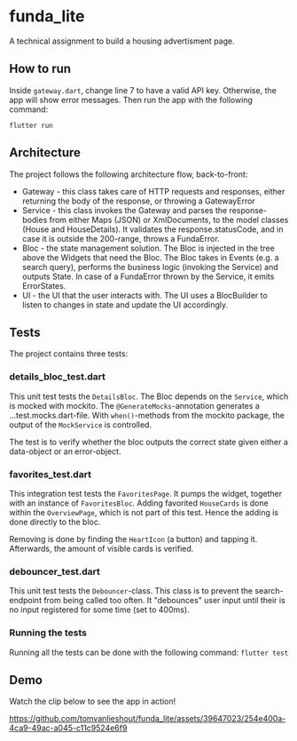 # funda_lite

A technical assignment to build a housing advertisment page.

## How to run

Inside `gateway.dart`, change line 7 to have a valid API key. Otherwise, the app will show error messages. Then run the app with the following command:

```flutter run```

## Architecture

The project follows the following architecture flow, back-to-front:
* Gateway - this class takes care of HTTP requests and responses, either returning the body of the response, or throwing a GatewayError
* Service - this class invokes the Gateway and parses the response-bodies from either Maps (JSON) or XmlDocuments, to the model classes (House and HouseDetails). It validates the response.statusCode, and in case it is outside the 200-range, throws a FundaError.
* Bloc - the state management solution. The Bloc is injected in the tree above the Widgets that need the Bloc. The Bloc takes in Events (e.g. a search query), performs the business logic (invoking the Service) and outputs State. In case of a FundaError thrown by the Service, it emits ErrorStates.
* UI - the UI that the user interacts with. The UI uses a BlocBuilder to listen to changes in state and update the UI accordingly.

## Tests

The project contains three tests:
### details_bloc_test.dart
This unit test tests the `DetailsBloc`. The Bloc depends on the `Service`, which is mocked with mockito. The `@GenerateMocks`-annotation generates a ...test.mocks.dart-file. With `when()`-methods from the mockito package, the output of the `MockService` is controlled.

The test is to verify whether the bloc outputs the correct state given either a data-object or an error-object.

### favorites_test.dart
This integration test tests the `FavoritesPage`. It pumps the widget, together with an instance of `FavoritesBloc`. Adding favorited `HouseCards` is done within the `OverviewPage`, which is not part of this test. Hence the adding is done directly to the bloc.

Removing is done by finding the `HeartIcon` (a button) and tapping it. Afterwards, the amount of visible cards is verified.

### debouncer_test.dart
This unit test tests the `Debouncer`-class. This class is to prevent the search-endpoint from being called too often. It "debounces" user input until their is no input registered for some time (set to 400ms).

### Running the tests
Running all the tests can be done with the following command:
```flutter test```

## Demo

Watch the clip below to see the app in action!

https://github.com/tomvanlieshout/funda_lite/assets/39647023/254e400a-4ca9-49ac-a045-c11c9524e6f9
